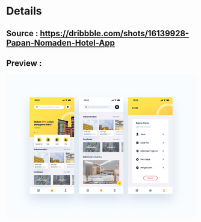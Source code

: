 # Details
## Source : https://dribbble.com/shots/16139928-Papan-Nomaden-Hotel-App
## Preview :
![Preview](mockup.png)
